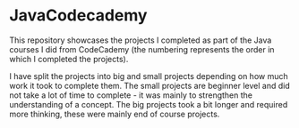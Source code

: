 # JavaCodecademy

This repository showcases the projects I completed as part of the Java courses I did from CodeCademy (the numbering represents the order in which I completed the projects).

I have split the projects into big and small projects depending on how much work it took to complete them. The small projects are beginner level and did not take a lot of time to complete - it was mainly to strengthen the understanding of a concept. The big projects took a bit longer and required more thinking, these were mainly end of course projects.
